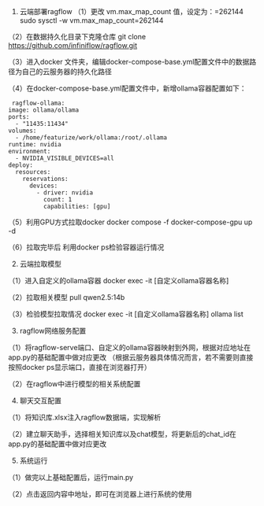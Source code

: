 1. 云端部署ragflow
（1）更改 vm.max_map_count 值，设定为：=262144
      sudo sysctl -w vm.max_map_count=262144

（2）在数据持久化目录下克隆仓库
     git clone https://github.com/infiniflow/ragflow.git

（3）进入docker 文件夹，编辑docker-compose-base.yml配置文件中的数据路径为自己的云服务器的持久化路径

（4）在docker-compose-base.yml配置文件中，新增ollama容器配置如下：

     ragflow-ollama:
    image: ollama/ollama
    ports:
      - "11435:11434"
    volumes:
      - /home/featurize/work/ollama:/root/.ollama
    runtime: nvidia
    environment:
      - NVIDIA_VISIBLE_DEVICES=all
    deploy:
      resources:
        reservations:
          devices:
            - driver: nvidia
              count: 1
              capabilities: [gpu]

（5）利用GPU方式拉取docker
      docker compose -f docker-compose-gpu up -d

（6）拉取完毕后 利用docker ps检验容器运行情况

2. 云端拉取模型

（1）进入自定义的ollama容器
   docker exec -it [自定义ollama容器名称]

（2）拉取相关模型
   pull qwen2.5:14b

（3）检验模型拉取情况
  docker exec -it [自定义ollama容器名称] ollama list

3. ragflow网络服务配置

（1）将ragflow-serve端口、自定义的ollama容器映射到外网，根据对应地址在app.py的基础配置中做对应更改
   （根据云服务器具体情况而言，若不需要则直接按照docker ps显示端口，直接在浏览器打开）

（2）在ragflow中进行模型的相关系统配置

4. 聊天交互配置

（1）将知识库.xlsx注入ragflow数据端，实现解析

（2）建立聊天助手，选择相关知识库以及chat模型，将更新后的chat_id在app.py的基础配置中做对应更改

5. 系统运行

（1）做完以上基础配置后，运行main.py

（2）点击返回内容中地址，即可在浏览器上进行系统的使用



    
